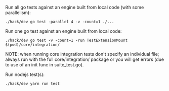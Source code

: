 Run all go tests against an engine built from local code (with some parallelism):

```console
./hack/dev go test -parallel 4 -v -count=1 ./...
```

Run one go test against an engine built from local code:

```console
./hack/dev go test -v -count=1 -run TestExtensionMount $(pwd)/core/integration/
```

NOTE: when running core integration tests don't specify an individual file; always run with the full core/integration/ package or you will get errors (due to use of an init func in suite_test.go).

Run nodejs test(s):

```console
./hack/dev yarn run test
```
